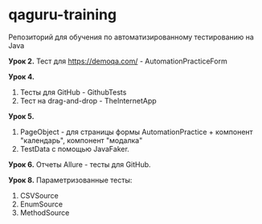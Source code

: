# qaguru-training

Репозиторий для обучения по автоматизированному тестированию на Java

**Урок 2.**
Тест для https://demoqa.com/ - AutomationPracticeForm

**Урок 4.**
1. Тесты для GitHub - GithubTests
2. Тест на drag-and-drop - TheInternetApp

**Урок 5.**
1. PageObject - для страницы формы AutomationPractice + компонент "календарь", компонент "модалка"
2. TestData с помощью JavaFaker.

**Урок 6.**
Отчеты Allure - тесты для GitHub.

**Урок 8.**
Параметризованные тесты:
1. CSVSource
2. EnumSource
3. MethodSource
